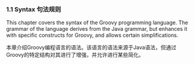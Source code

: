 ### 1.1 Syntax 句法规则

This chapter covers the syntax of the Groovy programming language. The grammar of the language derives from the Java grammar, but enhances it with specific constructs for Groovy, and allows certain simplifications.

本章介绍Groovy编程语言的语法。该语言的语法来源于Java语法，但通过Groovy的特定结构对其进行了增强，并允许进行某些简化。

